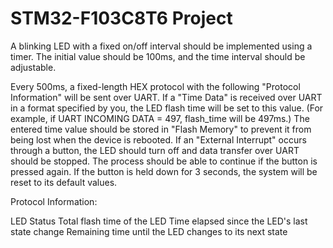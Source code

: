 # STM32-F103C8T6 Project 

A blinking LED with a fixed on/off interval should be implemented using a timer. The initial value should be 100ms, and the time interval should be adjustable.

Every 500ms, a fixed-length HEX protocol with the following "Protocol Information" will be sent over UART.
If a "Time Data" is received over UART in a format specified by you, the LED flash time will be set to this value. (For example, if UART INCOMING DATA = 497, flash_time will be 497ms.)
The entered time value should be stored in "Flash Memory" to prevent it from being lost when the device is rebooted.
If an "External Interrupt" occurs through a button, the LED should turn off and data transfer over UART should be stopped.
The process should be able to continue if the button is pressed again.
If the button is held down for 3 seconds, the system will be reset to its default values.

Protocol Information:

LED Status
Total flash time of the LED
Time elapsed since the LED's last state change
Remaining time until the LED changes to its next state